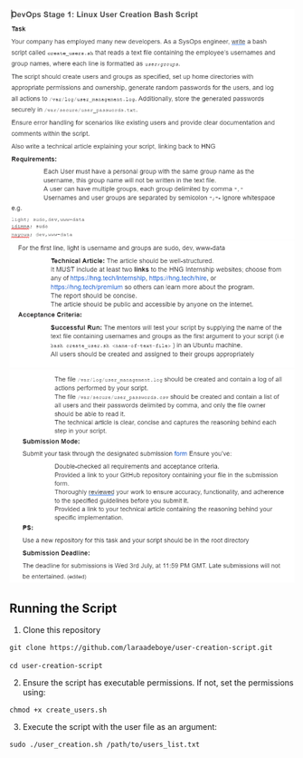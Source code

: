 ![HNG Stage 1 task 1](https://github.com/laraadeboye/HNG-devops-internship/blob/main/bashscript-linux-user-creation/images/Screenshot%202024-07-01%20064945.png)
![HNG Stage 1 task b](https://github.com/laraadeboye/HNG-devops-internship/blob/main/bashscript-linux-user-creation/images/Screenshot%202024-07-01%20065013.png)
![HNG Stage 1 task c](https://github.com/laraadeboye/HNG-devops-internship/blob/main/bashscript-linux-user-creation/images/Screenshot%202024-07-01%20065041.png)
 ## Running the Script

1. Clone this repository
```
git clone https://github.com/laraadeboye/user-creation-script.git

cd user-creation-script
```

2. Ensure the script has executable permissions. If not, set the permissions using:

```
chmod +x create_users.sh
```

3. Execute the script with the user file as an argument:

```
sudo ./user_creation.sh /path/to/users_list.txt
```

